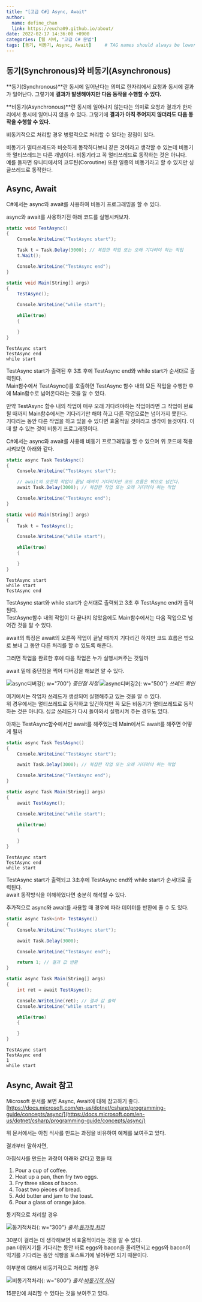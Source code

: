 ```yaml
---
title: "[고급 C#] Async, Await"
author:
  name: define_chan
  link: https://eucha09.github.io/about/
date: 2022-02-17 14:36:00 +0900
categories: [웹 서버, "고급 C# 문법"]
tags: [동기, 비동기, Async, Await]     # TAG names should always be lowercase
---
```


## **동기(Synchronous)와 비동기(Asynchronous)**

**동기(Synchronous)**란 동시에 일어난다는 의미로 한자리에서 요청과 동시에 결과가 일어난다. 그렇기에 **결과가 발생해야지만 다음 동작을 수행할 수 있다.**

**비동기(Asynchronous)**란 동시에 일어나지 않는다는 의미로 요청과 결과가 한자리에서 동시에 일어나지 않을 수 있다. 그렇기에 **결과가 아직 주어지지 않더라도 다음 동작을 수행할 수 있다.**

비동기적으로 처리할 경우 병렬적으로 처리할 수 있다는 장점이 있다.

비동기가 멀티쓰레드와 비슷하게 동작하다보니 같은 것이라고 생각할 수 있는데 비동기와 멀티쓰레드는 다른 개념이다. 비동기라고 꼭 멀티쓰레드로 동작하는 것은 아니다.   
예를 들자면 유니티에서의 코루틴(Coroutine) 또한 일종의 비동기라고 할 수 있지만 싱글쓰레드로 동작한다.

## **Async, Await**

C#에서는 async와 await를 사용하여 비동기 프로그래밍을 할 수 있다.

async와 await를 사용하기전 아래 코드를 실행시켜보자.

```c#
static void TestAsync()
{
    Console.WriteLine("TestAsync start");

    Task t = Task.Delay(3000); // 복잡한 작업 또는 오래 기다려야 하는 작업
    t.Wait();

    Console.WriteLine("TestAsync end");
}

static void Main(String[] args)
{
    TestAsync();

    Console.WriteLine("while start");

    while(true)
    {

    }
}
```
```console
TestAsync start
TestAsync end
while start
```

TestAsync start가 출력된 후 3초 후에 TestAsync end와 while start가 순서대로 출력된다.   
Main함수에서 TestAsync()를 호출하면 TestAsync 함수 내의 모든 작업을 수행한 후에 Main함수로 넘어온다라는 것을 알 수 있다.

만약 TestAsync 함수 내의 작업이 매우 오래 기다려야하는 작업이라면 그 작업이 완료될 때까지 Main함수에서는 기다리기만 해야 하고 다른 작업으로는 넘어가지 못한다.   
기다리는 동안 다른 작업을 하고 있을 수 있다면 효율적일 것이라고 생각이 들것이다. 이때 할 수 있는 것이 비동기 프로그래밍이다.

C#에서는 async와 await를 사용해 비동기 프로그래밍을 할 수 있으며 위 코드에 적용시켜보면 아래와 같다.

```c#
static async Task TestAsync()
{
    Console.WriteLine("TestAsync start");

    // await의 오른쪽 작업이 끝날 때까지 기다리지만 코드 흐름은 밖으로 넘긴다.
    await Task.Delay(3000); // 복잡한 작업 또는 오래 기다려야 하는 작업

    Console.WriteLine("TestAsync end");
}

static void Main(String[] args)
{
    Task t = TestAsync();

    Console.WriteLine("while start");

    while(true)
    {

    }
}
```
```console
TestAsync start
while start
TestAsync end
```

TestAsync start와 while start가 순서대로 출력되고 3초 후 TestAsync end가 출력된다.   
TestAsync함수 내의 작업이 다 끝나지 않았음에도 Main함수에서는 다음 작업으로 넘어간 것을 알 수 있다.

await의 특징은 await의 오른쪽 작업이 끝날 때까지 기다리긴 하지만 코드 흐름은 밖으로 보내 그 동안 다른 처리를 할 수 있도록 해준다.   

그러면 작업을 완료한 후에 다음 작업은 누가 실행시켜주는 것일까

await 밑에 중단점을 찍어 디버깅을 해보면 알 수 있다.

![async디버깅](/assets/img/posts/webserver/async디버깅.png){: w="700"}
_중단점 지정_
![async디버깅2](/assets/img/posts/webserver/async디버깅2.png){: w="500"}
_쓰레드 확인_

여기에서는 작업자 쓰레드가 생성되어 실행해주고 있는 것을 알 수 있다.   
위 경우에서는 멀티쓰레드로 동작하고 있긴하지만 꼭 모든 비동기가 멀티쓰레드로 동작하는 것은 아니다. 싱글 쓰레드가 다시 돌아와서 실행시켜 주는 경우도 있다.

아까는 TestAsync함수에서만 await를 해주었는데 Main에서도 await를 해주면 어떻게 될까

```c#
static async Task TestAsync()
{
    Console.WriteLine("TestAsync start");

    await Task.Delay(3000); // 복잡한 작업 또는 오래 기다려야 하는 작업

    Console.WriteLine("TestAsync end");
}

static async Task Main(String[] args)
{
    await TestAsync();

    Console.WriteLine("while start");

    while(true)
    {

    }
}
```
```console
TestAsync start
TestAsync end
while start
```

TestAsync start가 출력되고 3초후에 TestAsync end와 while start가 순서대로 출력된다.   
await 동작방식을 이해하였다면 충분히 해석할 수 있다.

추가적으로 async와 await를 사용할 때 경우에 따라 데이터를 반환에 줄 수 도 있다.

```c#
static async Task<int> TestAsync()
{
    Console.WriteLine("TestAsync start");

    await Task.Delay(3000);

    Console.WriteLine("TestAsync end");

    return 1; // 결과 값 반환
}

static async Task Main(String[] args)
{
    int ret = await TestAsync();

    Console.WriteLine(ret); // 결과 값 출력
    Console.WriteLine("while start");

    while(true)
    {

    }
}
```
```console
TestAsync start
TestAsync end
1
while start
```

## **Async, Await 참고**

Microsoft 문서를 보면 Async, Await에 대해 참고하기 좋다.   
[https://docs.microsoft.com/en-us/dotnet/csharp/programming-guide/concepts/async/](https://docs.microsoft.com/en-us/dotnet/csharp/programming-guide/concepts/async/)

위 문서에서는 아침 식사를 만드는 과정을 비유하여 예제를 보여주고 있다.

결과부터 말하자면,

아침식사를 만드는 과정이 아래와 같다고 했을 때
1. Pour a cup of coffee.
2. Heat up a pan, then fry two eggs.
3. Fry three slices of bacon.
4. Toast two pieces of bread.
5. Add butter and jam to the toast.
6. Pour a glass of orange juice.

동기적으로 처리할 경우

![동기적처리](/assets/img/posts/webserver/synchronous-breakfast.png){: w="300"}
_출처:[동기적 처리](https://docs.microsoft.com/en-us/dotnet/csharp/programming-guide/concepts/async/)_

30분이 걸리는 데 생각해보면 비효율적이라는 것을 알 수 있다.   
pan 데워지기를 기다리는 동안 바로 eggs와 bacon을 올리면되고 eggs와 bacon이 익기를 기다리는 동안 식빵을 토스트기에 넣어두면 되기 때문이다.

이부분에 대해서 비동기적으로 처리할 경우

![비동기적처리](/assets/img/posts/webserver/whenany-async-breakfast.png){: w="800"}
_출처:[비동기적 처리](https://docs.microsoft.com/en-us/dotnet/csharp/programming-guide/concepts/async/)_

15분만에 처리할 수 있다는 것을 보여주고 있다.
